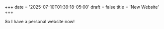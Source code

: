 +++
date = '2025-07-10T01:39:18-05:00'
draft = false
title = 'New Website'
+++

So I have a personal website now! 
